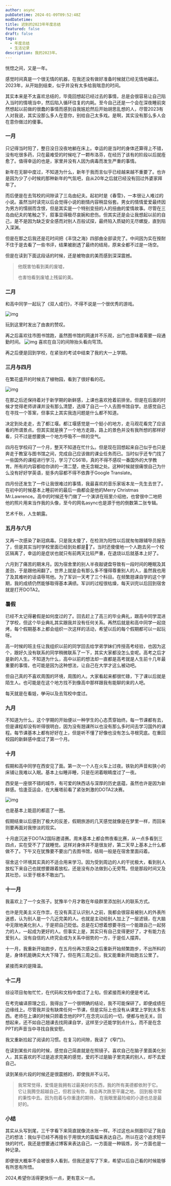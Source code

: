 ```yaml
---
author: async
pubDatetime: 2024-01-09T09:52:48Z
modDatetime:
title: 迟到的2023年年度总结
featured: false
draft: false
tags:
  - 年度总结
  - 生活记录
description: 我的2023年。
---
```


恍惚之间，又是一年。

感觉时间真是一个很无情的机器，在我还没有做好准备时候就已经无情地碾过。2023年，从开始到结束，似乎并没有太多给我喘息的时间。

其实本来是不太喜欢总结的，毕竟回想起已经过去的事情，总是会很容易让自己陷入当时的情境当中，然后陷入循环往复的内耗。至今自己还是一个会在深夜睡前突然想起以前做的很蠢的事情而感到自我尴尬然后开始胡思乱想的人，尽管2023有人对我说，其实没那么多人在意你，别给自己太多戏。是啊，其实没有那么多人会在意你做过的傻事。

### 一月

只记得当时阳了，整日没日没夜地躺在床上。幸运的是当时的身体还算得上不错，没有吃很多药，只在最难受的时候吃了一颗布洛芬，在经历了该有的阶段以后就痊愈了。值得幸运的也是，家里并没有人因为病毒而发生严重的事情。

新年在无聊中度过，不知道为什么，新年于我而言似乎已经越来越不重要了。也许是因为少了小时候的那种新年的气氛吧，自从20年之后就已经没有回过外婆家拜年了。

而后便是在去驾校的间隙读了三岛由纪夫。起初时是《春雪》，一本很让人难过的小说。虽然当时读完以后会觉得小说的剧情内容稍显俗套。男女的情情爱爱最终因为男方的懦弱而含恨，但是其实是一个特别变扭的人的扭曲的爱情故事。尽管在三岛由纪夫的笔触之下，叙事显得极尽哀婉和悲伤。但其实还是会让我想起以前的自己，是不是因为缺乏安全感而对别人百般试探，最终陷入质疑的无尽螺旋，直到陷入深渊。

但是在那之后我还是花时间把《丰饶之海》四部曲全部读完了。中间因为实在按耐不住于是去看了一些书评，结果被剧透了最终的结局，原来全都不过是一场空。

但是在读到下面这段话的时候，还是被物哀的美而感到深深震撼。

> 他既害怕看到美的废墟，
>
> 也害怕看到废墟上残留的美。

### 二月

和高中同学一起玩了《双人成行》，不得不说是一个很优秀的游戏。

![img](../../assets/images/post1/1.png)

玩到这里时发出了由衷的赞叹。

再之后喜欢往市图书馆跑，虽然图书馆的网速并不乐观，出门也意味着需要一段通勤时间。
![img](../../assets/images/post1/2.png)
喜欢在自习的间隙抬头看向穹顶。

再之后便是回到学校，在紧张的考试中结束了我的大一上学期。

### 三月与四月

在繁花盛开的时候去了植物园，看到了很好看的花。

![img](../../assets/images/post1/3.png)

在那之后还保持着对于新学期的新鲜感，上课也喜欢抢着前排坐。但是在后面的时候才觉得老师讲课并没有那么清楚，选择了自己一个人去图书馆自学。总感觉自己在寻找一个答案，但事实上其实我连问题是什么都不知道。

决定到处走走，去了都江堰。都江堰感觉是一个挺小的地方，走马观花看完了应该看的所谓景点。但其实就是换了一个地方走路，路上的景色并没有我所想的那样好看，只不过是想要换一个地方呼吸不一样的空气。

四月在学校闷了一个月，整天不知道在忙什么。但是现在回想起来自己似乎也只是奔走于教室与图书馆之间，完成自己应该做的课业任务而已。当时似乎还专门找了一些国外的课程进行学习，学习了CS61B，真的不得不感叹一番国外的大学教育。所有的内容都给你讲的一清二楚，绝无含糊之处。这种时候就很痛恨自己为什么没有好好学英语，挺多内容都不得不依靠于Google Translate。

四月份还发生了一件让我很难过的事情，我最喜欢的音乐家坂本龙一先生去世了。在初中的时候基本上睡前听的最后一曲都会是他的Merry Christmas Mr.Lawrence。高中的时候还专门做了一个演讲在班里介绍他，也曾很中二地把他的照片用来当作我的头像，至今的网名async也是源于他的倒数第二张专辑。

艺术千秋，人生朝露。

### 五月与六月

又再一次感染了新冠病毒。只是我太傻了，在检测为阳性以后就匆匆跟辅导员报告了，但是其实当时学校里面已经到处都是🐑了。当时还傻傻地一个人跑去另一个校区隔离了，幸运的是症状也就只有前两天比较严重，在退烧以后就基本上好了。

六月到了痛苦的期末月。因为宿舍里的别人半夜敲键盘导致有一段时间的睡眠及其差劲，于是跟他闹翻了。世界上就是会有那么多不懂得尊重别人的人，虽然我也用了及其难听的话语辱骂他。为了军训一天考了三个科目。在频繁翘课自学的这个学期，我的成绩仍然能够取得基本满绩。军训的过程很枯燥，每天训完以后回到宿舍就是打开DOTA2。

### 暑假

已经不太记得暑假是如何度过的了。回去赶上了高三的毕业典礼，跟高中同学混进了学校，但这个毕业典礼其实跟我并没有任何关系。再然后就是和高中同学一起烧烤，每个假期基本上都会组织一次这样的活动，希望以后的每个假期都可以一起玩呀。

高一时候的班主任让我组织以前的同学回去给学弟学妹们传授高考经验，也因为这个，跟好久没有联系的同学稍微联系了一下，其实大家都没怎么变呢。高考之后才是新的人生。不知道为什么，高中以前的想法却一直都是高考就是人生前十几年最重要的事情，也可能是因为这种想法，让自己在大学才这么被动吧。

但自己真的不喜欢周围的环境，周围的人。大家看起来都很忙碌，下了课以后就是陌生人。也可能是在这个地方找不到像高中那样跟我有能聊的来的人吧。

每天就是在看娃，~~学习~~以及去驾校中度过。

### 九月

不知道为什么，这个学期的开始便以一种学生的心态贯穿始终。每一节课都有去，但是课程却没有听得很明白，因为没有翘课所以也没有那么多时间去学习国外的课程。每节课基本上都有好好在上，但是听不懂了好像也没有怎么寻根究底。在重回校园的新鲜感中度过了第一个月。

### 十月

假期和高中同学在西安见了面。第一次一个人在火车上过夜。铁轨的声音和狭小的床铺让我难以入眠。基本上似睡非睡，只是在闭着眼睛度过了一夜。

西安是一座很不错的城市，有可爱的陕西话与深厚的历史底蕴，虽然也许是因为新鲜感。恰逢亚运会，在大雁塔前看了紧张刺激的DOTA2决赛。

![img](../../assets/images/post1/4.png)

也是基本上能逛的都逛了一圈。

假期结束以后感到了极大的反差，假期旅游的几天感觉就像是在梦里一样，而回来则要再面对我惨淡的现实。

十月底沉迷于DOTA2国际邀请赛。周末基本上都会熬夜看比赛，从一点多看到三四点，实在受不了了就睡觉。这样对身体并不是很友好，第二天早上基本上什么都做不了。下午又在犹豫要不要出门去图书馆，结局一般是在宿舍里面闷着。

宿舍这个环境其实真的不适合用来学习。因为受到周边的人的干扰极大，看到别人放松下来自己也就想要跟着放松，还是没有办法做到心无旁骛。但是那段时间又及其社恐，以至于根本不敢出门。

### 十一月

我喜欢上了一个女孩子。犹豫半个月才敢在年级群里添加别人的联系方式。

也许是完美主义在作祟，在没有真正认识别人之前，我都会很容易被别人的外表所迷惑，认为别人是一个几近完美的人。也就是主动给别人加上了一层滤镜，在大脑中无限地美化别人，于是把自己贬低。总是在幻想着想要寻找一个能跟自己一起努力的人，一起成为更好的人。但事实上是，其实只有自己变得更好了，才有能力去爱别人。没有自信的人终究会成为关系中弱势的一方，于是任人摆弄。

十一月，我重新开始跑步，在五月份再次感染之后重新开始频繁跑步，不出所料的是，身体机能确实大大下降了。但在两三周之后，我又能重新开始跑五公里了。

紧接而来的是降温。

### 十二月

综设项目匆匆忙忙，在代码和文档中度过了上旬。但紧接而来的便是考试。

在考完编译原理之后，我得出了一个很明确的结论，我不可能保研了。即便成绩在边缘线上。尽管我并没有缺席任何一节课，但是实际上也没有从课堂上学到太多东西。老师在上课的时候只顾着念他的PPT,在念完以后的一切，便都与他无关。回想起来，还不如自己翘课去找网课自学，这样至少还能学到点什么，而不是在念PPT的声音当中寻找自我安慰。

我又重新捡起了阅读的习惯。在复习的间隙，我读了《窄门》。

在读到某些片段的时候，感觉自己简直就是在照镜子。喜欢自己在脑子里面美化别人，其实喜欢的不过是追求完美的感觉，爱的不过是脑子里完美的别人，却不去爱自己。

读到某些片段的时候还是很震撼的，即使我并不认可。

> 我常常觉得，爱情是我拥有过最美妙的东西，我的所有美德都依附于它。 它让我腾空超越自己，但若没有你，我会再次跌至平庸之地， 回到极寻常的秉性中去。因为抱着与你重逢的期待， 在我眼里最险峻的小道也总是最好的。

### 小结

其实从头写到尾，三千字看下来简直就像流水账一样。不过这也从侧面印证了我自己的想法：我似乎已经不再擅长于用很大的篇幅来表达自己。所以在这个追求短平快的时代，我还是想要通过博客来表达自己，一方面是一种锻炼，另一方面也是一种记录。

即便很大概率不会被很多人看到，但我还是写了下来，希望以后自己看的时候能够有所思有所悟。

2024,希望你活得更快乐一点，更有意义一点。
